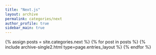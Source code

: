 ```yaml
---
title: "Next.js"
layout: archive
permalink: categories/next
author_profile: true
sidebar_main: true
---
```



{% assign posts = site.categories.next %}
{% for post in posts %} {% include archive-single2.html type=page.entries_layout %} {% endfor %}
